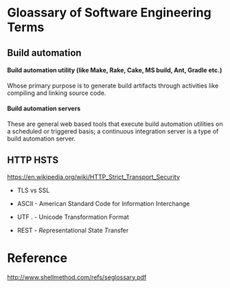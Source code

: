 # Gloassary of Software Engineering Terms

## Build automation

#### Build automation utility (like Make, Rake, Cake, MS build, Ant, Gradle etc.)

Whose primary purpose is to generate build artifacts through activities like compiling and linking source code.

#### Build automation servers

These are general web based tools that execute build automation utilities on a scheduled or triggered basis; a continuous integration server is a type of build automation server.


##  HTTP HSTS 

https://en.wikipedia.org/wiki/HTTP_Strict_Transport_Security

- TLS vs SSL



- ASCII - American Standard Code for Information Interchange
- UTF . - Unicode Transformation Format
- REST  - *Re*presentational *S*tate *T*ransfer
# Reference

http://www.shellmethod.com/refs/seglossary.pdf

